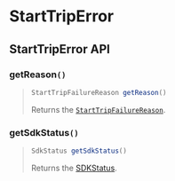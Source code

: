 # StartTripError

## StartTripError API

### getReason`()`

> ```java
> StartTripFailureReason getReason()
> ```
>
> Returns the [`StartTripFailureReason`](starttripfailurereason.md).

### getSdkStatus`()`

> ```java
> SdkStatus getSdkStatus()
> ```
>
> Returns the [SDKStatus](../sdkstatus/).
